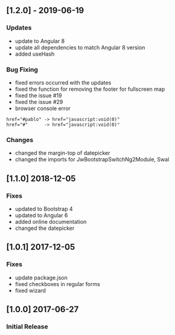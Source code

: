 ## [1.2.0] - 2019-06-19
### Updates
- update to Angular 8
- update all dependencies to match Angular 8 version
- added useHash
### Bug Fixing
- fixed errors occurred with the updates
- fixed the function for removing the footer for fullscreen map
- fixed the issue #19
- fixed the issue #29
- browser console error
```
href="#pablo" -> href="javascript:void(0)"
href="#"      -> href="javascript:void(0)"
```
### Changes
- changed the margin-top of datepicker
- changed the imports for JwBootstrapSwitchNg2Module, Swal

## [1.1.0] 2018-12-05
### Fixes
- updated to Bootstrap 4
- updated to Angular 6
- added online documentation
- changed the datepicker

## [1.0.1] 2017-12-05
### Fixes
- update package.json
- fixed checkboxes in regular forms
- fixed wizard

## [1.0.0] 2017-06-27
### Initial Release
